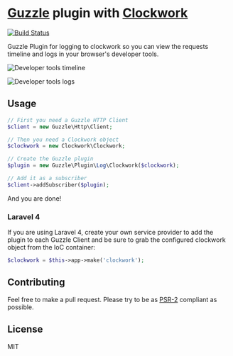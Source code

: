 # [Guzzle](http://docs.guzzlephp.org/en/latest/) plugin with [Clockwork](https://github.com/itsgoingd/clockwork)
[![Build Status](https://travis-ci.org/hannesvdvreken/guzzle-clockwork.png?branch=master)](https://travis-ci.org/hannesvdvreken/guzzle-clockwork)

Guzzle Plugin for logging to clockwork so you can view the requests timeline and logs in your browser's developer tools.

![Developer tools timeline](https://dl.dropboxusercontent.com/s/2okdxq30qr1n8os/timeline.png?dl=1&token_hash=AAH3BzQL-ks_lotJBZ-6iZ9i1OYaX8T9pEbA0vY_KWqp2g "Developer tools timeline")

![Developer tools logs](https://dl.dropboxusercontent.com/s/ca1gydqgar1twq6/log.png?dl=1&token_hash=AAEwY0bcesfhdG_da1_sTkyQ__GlZ9BQl6FRXZgzXJky_A "Developer tools logs")

## Usage

```php
// First you need a Guzzle HTTP Client
$client = new Guzzle\Http\Client;

// Then you need a Clockwork object
$clockwork = new Clockwork\Clockwork;

// Create the Guzzle plugin
$plugin = new Guzzle\Plugin\Log\Clockwork($clockwork);

// Add it as a subscriber
$client->addSubscriber($plugin);
```

And you are done!

### Laravel 4

If you are using Laravel 4, create your own service provider to add the plugin to each Guzzle Client 
and be sure to grab the configured clockwork object from the IoC container:

```php
$clockwork = $this->app->make('clockwork');
```

## Contributing
Feel free to make a pull request. Please try to be as 
[PSR-2](https://github.com/php-fig/fig-standards/blob/master/accepted/PSR-2-coding-style-guide.md) 
compliant as possible.

## License

MIT
